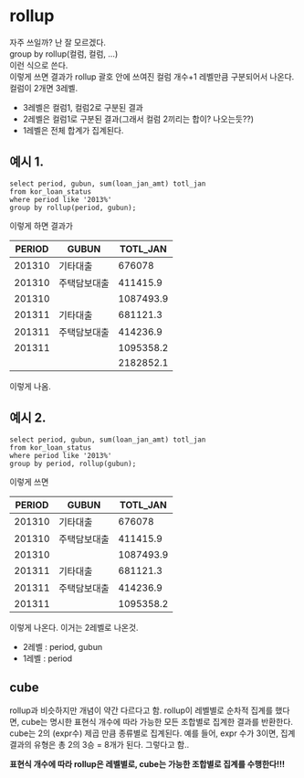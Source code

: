 # rollup
자주 쓰일까? 난 잘 모르겠다.  
group by rollup(컬럼, 컬럼, ...)  
이런 식으로 쓴다.  
이렇게 쓰면 결과가 rollup 괄호 안에 쓰여진 컬럼 개수+1 레벨만큼 구분되어서 나온다.  
컬럼이 2개면 3레벨.  
* 3레벨은 컬럼1, 컬럼2로 구분된 결과
* 2레벨은 컬럼1로 구분된 결과(그래서 컬럼 2끼리는 합이? 나오는듯??)
* 1레벨은 전체 합계가 집계된다.





## 예시 1. 
    select period, gubun, sum(loan_jan_amt) totl_jan
    from kor_loan_status
    where period like '2013%'
    group by rollup(period, gubun);
    
이렇게 하면 결과가         
                     
|PERIOD|GUBUN|TOTL_JAN|
|------|---|---|
|201310	|기타대출|	676078|
|201310	|주택담보대출|	411415.9|
|201310|		|1087493.9|
|201311|	기타대출	|681121.3|
|201311|	주택담보대출	|414236.9|
|201311|		|1095358.2|
|	|	|2182852.1|


이렇게 나옴.






## 예시 2.


    select period, gubun, sum(loan_jan_amt) totl_jan
    from kor_loan_status
    where period like '2013%'
    group by period, rollup(gubun);
  
이렇게 쓰면  
  
  
                     
|PERIOD|GUBUN|TOTL_JAN|
|------|---|---|
|201310|기타대출|676078|
|201310|	주택담보대출|	411415.9|
|201310|		|1087493.9|
|201311	|기타대출|	681121.3|
|201311	|주택담보대출	|414236.9|
|201311	|	|1095358.2|


이렇게 나온다.
이거는 2레벨로 나온것.
* 2레벨 : period, gubun
* 1레벨 : period





## cube
rollup과 비슷하지만 개념이 약간 다르다고 함. rollup이 레벨별로 순차적 집계를 했다면, cube는 명시한 표현식 개수에 따라 가능한 모든 조합별로 집계한 결과를 반환한다. cube는 2의 (expr수) 제곱 만큼 종류별로 집계된다. 예를 들어, expr 수가 3이면, 집계 결과의 유형은 총 2의 3승 = 8개가 된다. 그렇다고 함..  






__표현식 개수에 따라 rollup은 레벨별로, cube는 가능한 조합별로 집계를 수행한다!!!__
